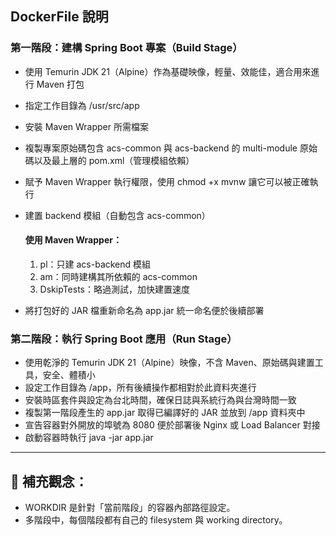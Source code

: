 ## DockerFile 說明

### 第一階段：建構 Spring Boot 專案（Build Stage）

- 使用 Temurin JDK 21（Alpine）作為基礎映像，輕量、效能佳，適合用來進行 Maven 打包

- 指定工作目錄為 /usr/src/app

- 安裝 Maven Wrapper 所需檔案

- 複製專案原始碼包含 acs-common 與 acs-backend 的 multi-module 原始碼以及最上層的 pom.xml（管理模組依賴）

- 賦予 Maven Wrapper 執行權限，使用 chmod +x mvnw 讓它可以被正確執行

- 建置 backend 模組（自動包含 acs-common）

  #### 使用 Maven Wrapper：
    1. pl：只建 acs-backend 模組
    2. am：同時建構其所依賴的 acs-common
    3. DskipTests：略過測試，加快建置速度
  

- 將打包好的 JAR 檔重新命名為 app.jar 統一命名便於後續部署

### **第二階段：執行 Spring Boot 應用（Run Stage）**

- 使用乾淨的 Temurin JDK 21（Alpine）映像，不含 Maven、原始碼與建置工具，安全、體積小
- 設定工作目錄為 /app，所有後續操作都相對於此資料夾進行
- 安裝時區套件與設定為台北時間，確保日誌與系統行為與台灣時間一致
- 複製第一階段產生的 app.jar 取得已編譯好的 JAR 並放到 /app 資料夾中
- 宣告容器對外開放的埠號為 8080 便於部署後 Nginx 或 Load Balancer 對接
- 啟動容器時執行 java -jar app.jar

***

## 🧠 補充觀念：
- WORKDIR 是針對「當前階段」的容器內部路徑設定。
- 多階段中，每個階段都有自己的 filesystem 與 working directory。



